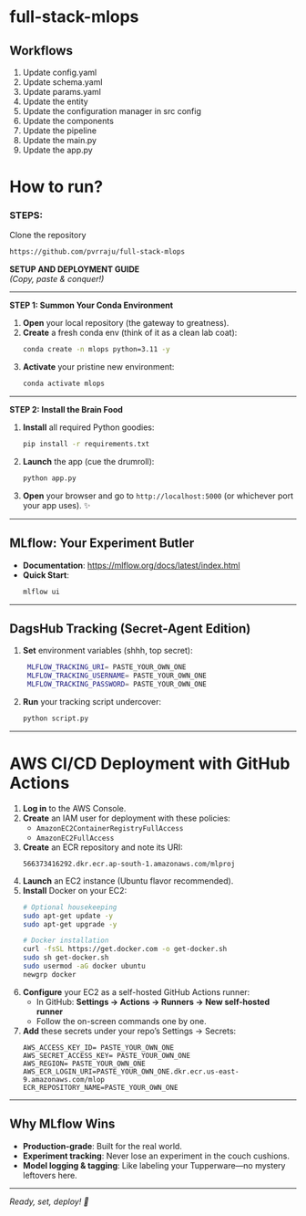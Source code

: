# full-stack-mlops

## Workflows

1. Update config.yaml
2. Update schema.yaml
3. Update params.yaml
4. Update the entity
5. Update the configuration manager in src config
6. Update the components
7. Update the pipeline 
8. Update the main.py
9. Update the app.py



# How to run?
### STEPS:

Clone the repository

```bash
https://github.com/pvrraju/full-stack-mlops
```
**SETUP AND DEPLOYMENT GUIDE**  
*(Copy, paste & conquer!)*

---

**STEP 1: Summon Your Conda Environment**  
1. **Open** your local repository (the gateway to greatness).  
2. **Create** a fresh conda env (think of it as a clean lab coat):  
   ```bash
   conda create -n mlops python=3.11 -y
   ```  
3. **Activate** your pristine new environment:  
   ```bash
   conda activate mlops
   ```

---

**STEP 2: Install the Brain Food**  
1. **Install** all required Python goodies:  
   ```bash
   pip install -r requirements.txt
   ```  
2. **Launch** the app (cue the drumroll):  
   ```bash
   python app.py
   ```  
3. **Open** your browser and go to `http://localhost:5000` (or whichever port your app uses). ✨

---

## MLflow: Your Experiment Butler  
- **Documentation**: https://mlflow.org/docs/latest/index.html  
- **Quick Start**:  
  ```bash
  mlflow ui
  ```

---

## DagsHub Tracking (Secret-Agent Edition)  
1. **Set** environment variables (shhh, top secret):  
   ```bash
    MLFLOW_TRACKING_URI= PASTE_YOUR_OWN_ONE
    MLFLOW_TRACKING_USERNAME= PASTE_YOUR_OWN_ONE
    MLFLOW_TRACKING_PASSWORD= PASTE_YOUR_OWN_ONE

   ```  
2. **Run** your tracking script undercover:  
   ```bash
   python script.py
   ```

---

# AWS CI/CD Deployment with GitHub Actions

1. **Log in** to the AWS Console.  
2. **Create** an IAM user for deployment with these policies:  
   - `AmazonEC2ContainerRegistryFullAccess`  
   - `AmazonEC2FullAccess`  
3. **Create** an ECR repository and note its URI:  
   ```
   566373416292.dkr.ecr.ap-south-1.amazonaws.com/mlproj
   ```  
4. **Launch** an EC2 instance (Ubuntu flavor recommended).  
5. **Install** Docker on your EC2:  
   ```bash
   # Optional housekeeping
   sudo apt-get update -y
   sudo apt-get upgrade -y

   # Docker installation
   curl -fsSL https://get.docker.com -o get-docker.sh
   sudo sh get-docker.sh
   sudo usermod -aG docker ubuntu
   newgrp docker
   ```  
6. **Configure** your EC2 as a self-hosted GitHub Actions runner:  
   - In GitHub: **Settings → Actions → Runners → New self-hosted runner**  
   - Follow the on-screen commands one by one.  
7. **Add** these secrets under your repo’s Settings → Secrets:  
   ```
   AWS_ACCESS_KEY_ID= PASTE_YOUR_OWN_ONE
   AWS_SECRET_ACCESS_KEY= PASTE_YOUR_OWN_ONE
   AWS_REGION= PASTE_YOUR_OWN_ONE
   AWS_ECR_LOGIN_URI=PASTE_YOUR_OWN_ONE.dkr.ecr.us-east-9.amazonaws.com/mlop
   ECR_REPOSITORY_NAME=PASTE_YOUR_OWN_ONE
   ```

---

## Why MLflow Wins  
- **Production-grade**: Built for the real world.  
- **Experiment tracking**: Never lose an experiment in the couch cushions.  
- **Model logging & tagging**: Like labeling your Tupperware—no mystery leftovers here.  

---

*Ready, set, deploy! 🚀*